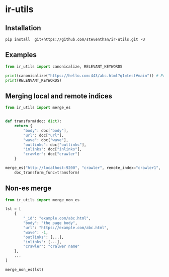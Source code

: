 # ir-utils
## Installation
`pip install  git+https://github.com/steventhan/ir-utils.git -U`
## Examples
```python
from ir_utils import canonicalize, RELEVANT_KEYWORDS

print(canonicalize("https://hello.com:443/abc.html?q1=test#main")) # Prints hello.com/abc.html
print(RELENVANT_KEYWORDS)

```

## Merging local and remote indices
```python
from ir_utils import merge_es 


def transform(doc: dict):
    return {
        "body": doc["body"],
        "url": doc["url"],
        "wave": doc["wave"],
        "outlinks": doc["outlinks"],
        "inlinks": doc["inlinks"],
        "crawler": doc["crawler"]
    }

merge_es("http://localhost:9200", "crawler", remote_index="crawler1", 
    doc_transform_func=transform)
```

## Non-es merge
```python
from ir_utils import merge_non_es

lst = [
    {
        "_id": "example.com/abc.html",
        "body": "the page body",
        "url": "https://example.com/abc.html",
        "wave": -1,
        "outlinks": [...],
        "inlinks": [...],
        "crawler": "cralwer name"
    },
    ...
]

merge_non_es(lst)
```
